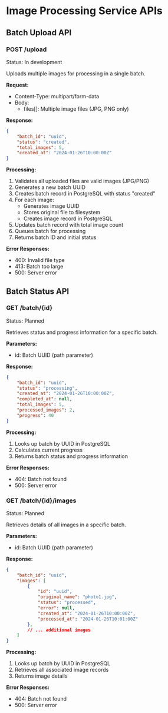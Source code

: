 # Image Processing Service APIs

## Batch Upload API

### POST /upload
Status: In development

Uploads multiple images for processing in a single batch.

**Request:**
- Content-Type: multipart/form-data
- Body: 
  - files[]: Multiple image files (JPG, PNG only)

**Response:**
```json
{
    "batch_id": "uuid",
    "status": "created",
    "total_images": 5,
    "created_at": "2024-01-26T10:00:00Z"
}
```

**Processing:**
1. Validates all uploaded files are valid images (JPG/PNG)
2. Generates a new batch UUID
3. Creates batch record in PostgreSQL with status "created"
4. For each image:
   - Generates image UUID
   - Stores original file to filesystem
   - Creates image record in PostgreSQL
5. Updates batch record with total image count
6. Queues batch for processing
7. Returns batch ID and initial status

**Error Responses:**
- 400: Invalid file type
- 413: Batch too large
- 500: Server error

## Batch Status API

### GET /batch/{id}
Status: Planned

Retrieves status and progress information for a specific batch.

**Parameters:**
- id: Batch UUID (path parameter)

**Response:**
```json
{
    "batch_id": "uuid",
    "status": "processing",
    "created_at": "2024-01-26T10:00:00Z",
    "completed_at": null,
    "total_images": 5,
    "processed_images": 2,
    "progress": 40
}
```

**Processing:**
1. Looks up batch by UUID in PostgreSQL
2. Calculates current progress
3. Returns batch status and progress information

**Error Responses:**
- 404: Batch not found
- 500: Server error

### GET /batch/{id}/images
Status: Planned

Retrieves details of all images in a specific batch.

**Parameters:**
- id: Batch UUID (path parameter)

**Response:**
```json
{
    "batch_id": "uuid",
    "images": [
        {
            "id": "uuid",
            "original_name": "photo1.jpg",
            "status": "processed",
            "error": null,
            "created_at": "2024-01-26T10:00:00Z",
            "processed_at": "2024-01-26T10:01:00Z"
        },
        // ... additional images
    ]
}
```

**Processing:**
1. Looks up batch by UUID in PostgreSQL
2. Retrieves all associated image records
3. Returns image details

**Error Responses:**
- 404: Batch not found
- 500: Server error